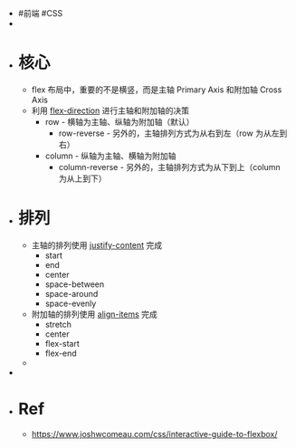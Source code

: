 - #前端 #CSS
-
- # 核心
	- flex 布局中，重要的不是横竖，而是主轴 Primary Axis 和附加轴 Cross Axis
	- 利用 [flex-direction](https://developer.mozilla.org/en-US/docs/Web/CSS/flex-direction) 进行主轴和附加轴的决策
		- row - 横轴为主轴、纵轴为附加轴（默认）
			- row-reverse - 另外的，主轴排列方式为从右到左（row 为从左到右）
		- column - 纵轴为主轴、横轴为附加轴
			- column-reverse - 另外的，主轴排列方式为从下到上（column 为从上到下）
- # 排列
	- 主轴的排列使用 [justify-content](https://developer.mozilla.org/en-US/docs/Web/CSS/justify-content) 完成
		- start
		- end
		- center
		- space-between
		- space-around
		- space-evenly
	- 附加轴的排列使用 [align-items](https://developer.mozilla.org/en-US/docs/Web/CSS/align-items) 完成
		- stretch
		- center
		- flex-start
		- flex-end
	-
-
- # Ref
	- https://www.joshwcomeau.com/css/interactive-guide-to-flexbox/